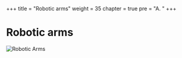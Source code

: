 +++
title = "Robotic arms"
weight = 35
chapter = true
pre = "A. "
+++

# Robotic arms

![Robotic Arms](/slides/robotic-arms.png?classes=border)
